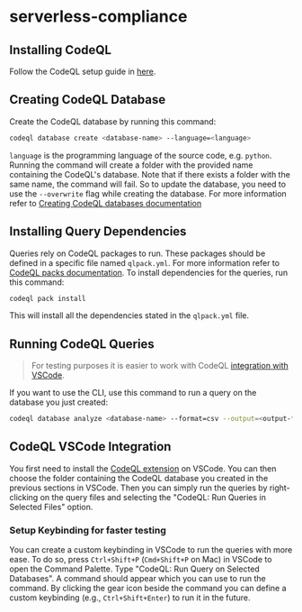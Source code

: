 # serverless-compliance


## Installing CodeQL
Follow the CodeQL setup guide in [here](https://docs.github.com/en/code-security/codeql-cli/using-the-codeql-cli/getting-started-with-the-codeql-cli).


## Creating CodeQL Database
Create the CodeQL database by running this command:
```bash
codeql database create <database-name> --language=<language>
```
`language` is the programming language of the source code, e.g. `python`. Running the command will create a folder with the provided name containing the CodeQL's database. Note that if there exists a folder with the same name, the command will fail. So to update the database, you need to use the `--overwrite` flag while creating the database. For more information refer to [Creating CodeQL databases documentation](https://docs.github.com/en/code-security/codeql-cli/using-the-codeql-cli/creating-codeql-databases)

## Installing Query Dependencies
Queries rely on CodeQL packages to run. These packages should be defined in a specific file named `qlpack.yml`. For more information refer to [CodeQL packs documentation](https://docs.github.com/en/code-security/codeql-cli/codeql-cli-reference/about-codeql-packs). To install dependencies for the queries, run this command:
```bash
codeql pack install
```
This will install all the dependencies stated in the `qlpack.yml` file.

## Running CodeQL Queries
> For testing purposes it is easier to work with CodeQL [integration with VSCode](#codeql-vscode-integration).

If you want to use the CLI, use this command to run a query on the database you just created:
```bash
codeql database analyze <database-name> --format=csv --output=<output-file-name> <query-file-path>
```

## CodeQL VSCode Integration
You first need to install the [CodeQL extension](https://marketplace.visualstudio.com/items?itemName=GitHub.vscode-codeql) on VSCode. You can then choose the folder containing the CodeQL database you created in the previous sections in VSCode. Then you can simply run the queries by right-clicking on the query files and selecting the "CodeQL: Run Queries in Selected Files" option.

### Setup Keybinding for faster testing
You can create a custom keybinding in VSCode to run the queries with more ease. To do so, press `Ctrl+Shift+P` (`Cmd+Shift+P` on Mac) in VSCode to open the Command Palette. Type "CodeQL: Run Query on Selected Databases". A command should appear which you can use to run the command. By clicking the gear icon beside the command you can define a custom keybinding (e.g., `Ctrl+Shift+Enter`) to run it in the future.